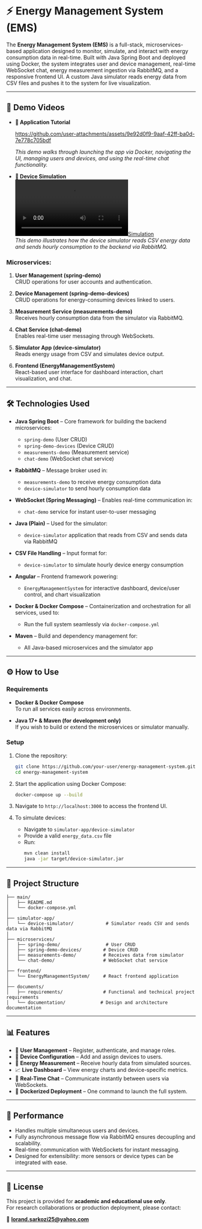 # ⚡ Energy Management System (EMS)

The **Energy Management System (EMS)** is a full-stack, microservices-based application designed to monitor, simulate, and interact with energy consumption data in real-time. Built with Java Spring Boot and deployed using Docker, the system integrates user and device management, real-time WebSocket chat, energy measurement ingestion via RabbitMQ, and a responsive frontend UI. A custom Java simulator reads energy data from CSV files and pushes it to the system for live visualization.

---

## 🎥 Demo Videos

- **🧭 Application Tutorial**

  https://github.com/user-attachments/assets/9e92d0f9-9aaf-42ff-ba0d-7e778c705bdf
  
  _This demo walks through launching the app via Docker, navigating the UI, managing users and devices, and using the real-time chat functionality._

- **🔌 Device Simulation**  
  [![Simulation](https://github.com/user-attachments/assets/simulation.mp4)](https://github.com/user-attachments/assets/simulation.mp4)  
  _This demo illustrates how the device simulator reads CSV energy data and sends hourly consumption to the backend via RabbitMQ._

### Microservices:

1. **User Management (spring-demo)**  
   CRUD operations for user accounts and authentication.

2. **Device Management (spring-demo-devices)**  
   CRUD operations for energy-consuming devices linked to users.

3. **Measurement Service (measurements-demo)**  
   Receives hourly consumption data from the simulator via RabbitMQ.

4. **Chat Service (chat-demo)**  
   Enables real-time user messaging through WebSockets.

5. **Simulator App (device-simulator)**  
   Reads energy usage from CSV and simulates device output.

6. **Frontend (EnergyManagementSystem)**  
   React-based user interface for dashboard interaction, chart visualization, and chat.

---

## 🛠️ Technologies Used

- **Java Spring Boot** – Core framework for building the backend microservices:
  - `spring-demo` (User CRUD)
  - `spring-demo-devices` (Device CRUD)
  - `measurements-demo` (Measurement service)
  - `chat-demo` (WebSocket chat service)

- **RabbitMQ** – Message broker used in:
  - `measurements-demo` to receive energy consumption data
  - `device-simulator` to send hourly consumption data

- **WebSocket (Spring Messaging)** – Enables real-time communication in:
  - `chat-demo` service for instant user-to-user messaging

- **Java (Plain)** – Used for the simulator:
  - `device-simulator` application that reads from CSV and sends data via RabbitMQ

- **CSV File Handling** – Input format for:
  - `device-simulator` to simulate hourly device energy consumption

- **Angular** – Frontend framework powering:
  - `EnergyManagementSystem` for interactive dashboard, device/user control, and chart visualization

- **Docker & Docker Compose** – Containerization and orchestration for all services, used to:
  - Run the full system seamlessly via `docker-compose.yml`

- **Maven** – Build and dependency management for:
  - All Java-based microservices and the simulator app
 
---

## ⚙️ How to Use

### Requirements

- **Docker & Docker Compose**  
  To run all services easily across environments.

- **Java 17+ & Maven (for development only)**  
  If you wish to build or extend the microservices or simulator manually.

### Setup

1. Clone the repository:
   ```bash
   git clone https://github.com/your-user/energy-management-system.git
   cd energy-management-system
   ```

2. Start the application using Docker Compose:
   ```bash
   docker-compose up --build
   ```

3. Navigate to `http://localhost:3000` to access the frontend UI.

4. To simulate devices:
   - Navigate to `simulator-app/device-simulator`
   - Provide a valid `energy_data.csv` file
   - Run:
     ```bash
     mvn clean install
     java -jar target/device-simulator.jar
     ```

---

## 📂 Project Structure

```
├── main/
│   ├── README.md
│   └── docker-compose.yml
│
├── simulator-app/
│   └── device-simulator/            # Simulator reads CSV and sends data via RabbitMQ
│
├── microservices/
│   ├── spring-demo/                 # User CRUD
│   ├── spring-demo-devices/        # Device CRUD
│   ├── measurements-demo/          # Receives data from simulator
│   └── chat-demo/                  # WebSocket chat service
│
├── frontend/
│   └── EnergyManagementSystem/     # React frontend application
│
├── documents/
│   ├── requirements/               # Functional and technical project requirements
│   └── documentation/             # Design and architecture documentation
```

---

## 📊 Features

- 🔐 **User Management** – Register, authenticate, and manage roles.
- 🔧 **Device Configuration** – Add and assign devices to users.
- 📡 **Energy Measurement** – Receive hourly data from simulated sources.
- 📈 **Live Dashboard** – View energy charts and device-specific metrics.
- 💬 **Real-Time Chat** – Communicate instantly between users via WebSockets.
- 🐳 **Dockerized Deployment** – One command to launch the full system.

---

## 🚀 Performance

- Handles multiple simultaneous users and devices.
- Fully asynchronous message flow via RabbitMQ ensures decoupling and scalability.
- Real-time communication with WebSockets for instant messaging.
- Designed for extensibility: more sensors or device types can be integrated with ease.

---

## 📜 License

This project is provided for **academic and educational use only**.  
For research collaborations or production deployment, please contact:

📩 **lorand.sarkozi25@yahoo.com**
